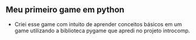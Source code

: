 ## Meu primeiro game em python

 - Criei esse game com intuito de aprender conceitos básicos em um game utilizando a biblioteca pygame que apredi no projeto introcomp.